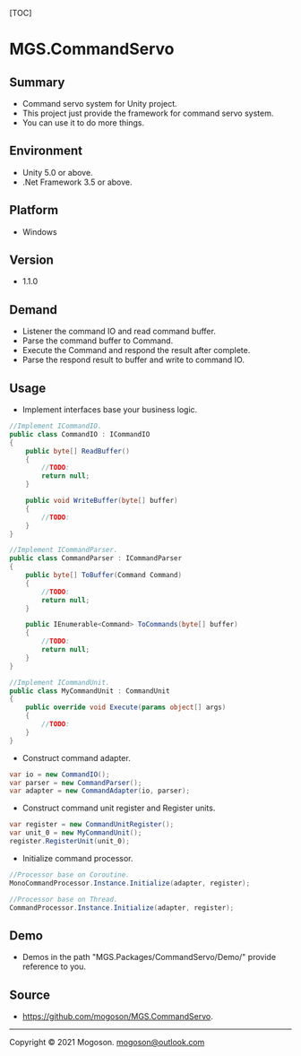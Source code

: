 [TOC]

# MGS.CommandServo

## Summary
- Command servo system for Unity project.
- This project just provide the framework for command servo system.
- You can use it to do more things.

## Environment

- Unity 5.0 or above.
- .Net Framework 3.5 or above.

## Platform
- Windows

## Version

- 1.1.0

## Demand
- Listener the command IO and read command buffer.
- Parse the command buffer to Command.
- Execute the Command and respond the result after complete.
- Parse the respond result to buffer and write to command IO.

## Usage

- Implement interfaces base your business logic.

```C#
//Implement ICommandIO.
public class CommandIO : ICommandIO
{
    public byte[] ReadBuffer()
    {
        //TODO:
        return null;
    }

    public void WriteBuffer(byte[] buffer)
    {
        //TODO:
    }
}

//Implement ICommandParser.
public class CommandParser : ICommandParser
{
    public byte[] ToBuffer(Command Command)
    {
        //TODO:
        return null;
    }

    public IEnumerable<Command> ToCommands(byte[] buffer)
    {
        //TODO:
        return null;
    }
}

//Implement ICommandUnit.
public class MyCommandUnit : CommandUnit
{
    public override void Execute(params object[] args)
    {
        //TODO:
    }
}
```

- Construct command adapter.

```C#
var io = new CommandIO();
var parser = new CommandParser();
var adapter = new CommandAdapter(io, parser);
```

- Construct command unit register and Register units.

```c#
var register = new CommandUnitRegister();
var unit_0 = new MyCommandUnit();
register.RegisterUnit(unit_0);
```

- Initialize command processor.

```C#
//Processor base on Coroutine.
MonoCommandProcessor.Instance.Initialize(adapter, register);

//Processor base on Thread.
CommandProcessor.Instance.Initialize(adapter, register);
```


## Demo

- Demos in the path "MGS.Packages/CommandServo/Demo/" provide reference to you.

## Source

- https://github.com/mogoson/MGS.CommandServo.
------

Copyright © 2021 Mogoson.	mogoson@outlook.com
